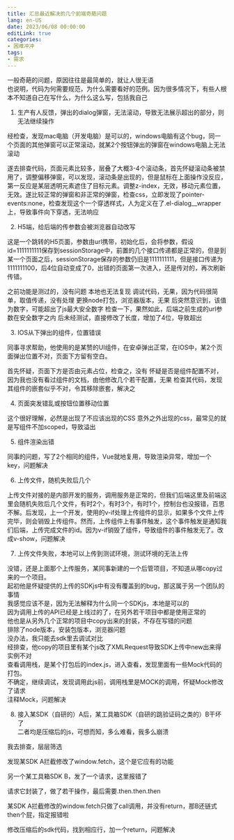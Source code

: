 ```yaml
---
title: 汇总最近解决的几个前端奇葩问题
lang: en-US
date: 2023/06/08 00:00:00
editLink: true
categories: 
- 困难冲冲
tags: 
- 需求
---
```


一般奇葩的问题，原因往往是最简单的，就让人很无语      
也说明，代码为何需要规范，为什么需要看好的范例。因为很多情况下，有些人根本不知道自己在写什么，为什么这么写，包括我自己


1. 生产有人反馈，弹出的dialog弹窗，无法滚动，导致无法展示超出的部分，则无法继续操作

经检查，发现mac电脑（开发电脑）是可以的，windows电脑有这个bug，同一个页面的其他弹窗可以正常滚动，就某2个按钮弹出的弹窗在windows电脑上无法滚动

遂去排查代码，页面元素比较多，层叠了大概3-4个滚动条，首先怀疑滚动条被禁用了，调整偏移弹窗，可以发现，滚动条是出现的，但是鼠标在上面操作没反应，第一反应是某层透明元素遮住了目标元素。调整z-index，无效，移动元素位置，无效。遂比较正常的弹窗和非正常的弹窗，检查css，立即发现了pointer-events:none，检查发现这个一个穿透样式，人为定义在了.el-dialog__wrapper上，导致事件向下穿透，无法响应

2. H5端，给后端的传参数会被浏览器自动改写

这是一个跳转的H5页面，参数由url携带，初始化后，会将参数，假设id=1111111111保存到sessionStorage中，前置的几个接口传递都是正常的，但是到某一个页面之后，sessionStorage保存的参数仍旧是1111111111，但是接口传递为1111111100，后4位自动变成了0，出错的页面第一次进入，还是传对的，再次刷新传错。

之前功能是测过的，没有问题
本地也无法复现
调试代码，无果，因为代码很简单，取值传递，没有处理
更换node打包，浏览器版本，无果
后突然意识到，该值为数字，可能超出了js最大安全数字
检查一下，果然如此，后端之前生成的url参数在安全数字之内
后未经测试，直接修改了长度，增加了4位，导致超出


3. IOS从下弹出的组件，位置错误

同事寻求帮助，他使用的是某赞的UI组件，在安卓弹出正常，在IOS中，某2个页面弹出位置不对，页面下方留有空白。

首先怀疑，页面下方是否由元素占位，检查之，没有
怀疑是否是组件配置不对，因为我也没有看过组件的文档，由他修改几个若干配置，无果
检查其代码，发现其组件的嵌套似乎不对，令其移除嵌套，解决之


4. 页面突发错乱或按钮位置移动位置

这个很好理解，必然是出现了不应该出现的CSS
意外之外出现的css，最常见的就是写组件不加scoped，导致溢出


5. 组件渲染出错

同事的问题，写了2个相同的组件，Vue就地复用，导致渲染异常，增加一个key，问题解决


6. 上传文件，随机失败后几个

上传文件对接的是内部开发的服务，调用服务是正常的，但我们后端这里及前端这里会随机失败后几个文件，有时2个，有时3个，有时1个，控制台也没报错，百思不解。后发现，上一个开发，使用的v-if处理上传组件的显示，如果多个文件上传完毕，则会销毁上传组件。然而，上传组件上有事件触发，这个事件触发是通知我们后端，上传完成文件的id。因为v-if销毁了组件，导致组件的事件触发无了。改成v-show，问题解决

7. 上传文件失败，本地可以上传到测试环境，测试环境的无法上传

没错，还是上面那个上传服务，某同事新建的一个后管项目，不知道从哪copy过来的一个项目。  
起初他是怀疑提供的上传的SDKjs中有没有覆盖到的bug，那这属于另一个团队的事情   
我感觉应该不是，因为无法解释为什么同一个SDKjs，本地是可以的   
因为调用上传的API已经是上线过的了，在另外若干项目中都是使用正常的   
他也是从另外几个正常的项目中copy出来的封装，不存在写错的问题    
排除了node版本，安装包版本，浏览器问题   
没办法，我只能去sdk里去调试对比    
经排查，他copy的项目里有某个js改了XMLRequest导致SDK上传中new出来得实例不对  
查看调用栈，是某个打包后的index.js，进入查看，发现里面有一些Mock代码的打包。   
不确定，继续调试，发现调用此js前，调用栈里是MOCK的调用，怀疑Mock修改了请求     
注释Mock，问题解决     


8. 接入某SDK（自研的）A后，某工具箱SDK（自研的跳验证码之类的）B干坏了    
二者均是压缩后的js，可想而知，多么难看，我多么崩溃

我去排查，层层筛选

发现某SDK A拦截修改了window.fetch，这个是它应有的功能

另一个某工具箱SDK B，发了一个请求，这里报错了

请求它封装了，做了若干操作，最后需要.then.then.then

某SDK A拦截修改的window.fetch只做了call调用，并没有return，那B还链式then个屁，指定报错啦

修改压缩后的sdk代码，找到相应行，加一个return，问题解决







